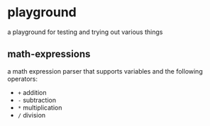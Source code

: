 # playground
a playground for testing and trying out various things

## math-expressions
a math expression parser that supports variables and the following operators:

- `+` addition
- `-` subtraction
- `*` multiplication
- `/` division
